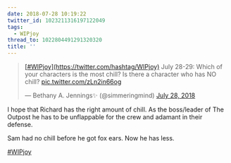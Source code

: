 ```yaml
---
date: 2018-07-28 10:19:22
twitter_id: 1023211316197122049
tags:
  - WIPjoy
thread_to: 1022804491291320320
title: ''
---
```


<blockquote class="twitter-tweet"><p lang="en" dir="ltr"><a href="https://twitter.com/hashtag/WIPjoy?src=hash&amp;ref_src=twsrc%5Etfw">[#WIPjoy](https://twitter.com/hashtag/WIPjoy)</a> July 28-29: Which of your characters is the most chill? Is there a character who has NO chill? <a href="https://t.co/zLn2in66og">pic.twitter.com/zLn2in66og</a></p>&mdash; Bethany A. Jennings✨ (@simmeringmind) <a href="https://twitter.com/simmeringmind/status/1023055577147236354?ref_src=twsrc%5Etfw">July 28, 2018</a></blockquote>
<script async src="https://platform.twitter.com/widgets.js" charset="utf-8"></script>

I hope that Richard has the right amount of chill. As the boss/leader of The Outpost he has to be unflappable for the crew and adamant in their defense.

Sam had no chill before he got fox ears. Now he has less.

[#WIPjoy](https://twitter.com/hashtag/WIPjoy)
